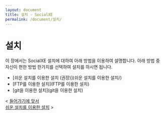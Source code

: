 ```yaml
---
layout: document
title: 설치 - SocialXE
permalink: /document/설치/
---
```


# 설치

이 장에서는 SocialXE 설치에 대하여 아래 방법을 이용하여 설명합니다. 아래 방법 중 자신이 편한 방법 한가지를 선택하여 설치를 하시면 됩니다.

- [쉬운 설치를 이용한 설치 (권장)](쉬운 설치를 이용한 설치/)
- [FTP를 이용한 설치](FTP를 이용한 설치)
- [git을 이용한 설치](git을 이용한 설치)

<div class="pull-left">
< <a href="../들어가기에 앞서/">들어가기에 앞서</a>
</div>

<div class="pull-right">
<a href="쉬운 설치를 이용한 설치/">쉬운 설치를 이용한 설치</a> >
</div>

<script>
	set_pills('toc_3');
</script>